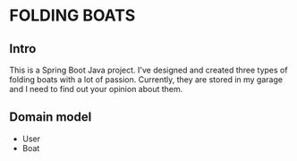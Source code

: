 # FOLDING BOATS
## Intro
This is a Spring Boot Java project.
I've designed and created three types of folding boats with a lot of passion. 
Currently, they are stored in my garage and I need to find out your opinion about them.

## Domain model
* User
* Boat


